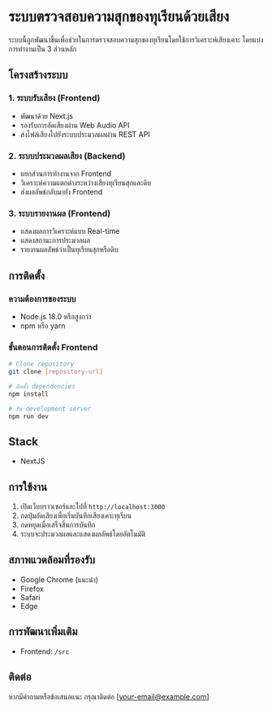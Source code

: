 # ระบบตรวจสอบความสุกของทุเรียนด้วยเสียง

ระบบนี้ถูกพัฒนาขึ้นเพื่อช่วยในการตรวจสอบความสุกของทุเรียนโดยใช้การวิเคราะห์เสียงเคาะ โดยแบ่งการทำงานเป็น 3 ส่วนหลัก

## โครงสร้างระบบ

### 1. ระบบรับเสียง (Frontend)
- พัฒนาด้วย Next.js
- รองรับการอัดเสียงผ่าน Web Audio API
- ส่งไฟล์เสียงไปยังระบบประมวลผลผ่าน REST API

### 2. ระบบประมวลผลเสียง (Backend)
- แยกส่วนการทำงานจาก Frontend
- วิเคราะห์ความแตกต่างระหว่างเสียงทุเรียนสุกและดิบ
- ส่งผลลัพธ์กลับมายัง Frontend

### 3. ระบบรายงานผล (Frontend)
- แสดงผลการวิเคราะห์แบบ Real-time
- แสดงสถานะการประมวลผล
- รายงานผลลัพธ์ว่าเป็นทุเรียนสุกหรือดิบ

## การติดตั้ง

### ความต้องการของระบบ
- Node.js 18.0 หรือสูงกว่า
- npm หรือ yarn

### ขั้นตอนการติดตั้ง Frontend
```bash
# Clone repository
git clone [repository-url]

# ติดตั้ง dependencies
npm install

# รัน development server
npm run dev
```
## Stack

- NextJS

## การใช้งาน
1. เปิดเว็บบราวเซอร์และไปที่ `http://localhost:3000`
2. กดปุ่มอัดเสียงเพื่อเริ่มบันทึกเสียงเคาะทุเรียน
3. กดหยุดเมื่อเสร็จสิ้นการบันทึก
4. ระบบจะประมวลผลและแสดงผลลัพธ์โดยอัตโนมัติ

## สภาพแวดล้อมที่รองรับ
- Google Chrome (แนะนำ)
- Firefox
- Safari
- Edge

## การพัฒนาเพิ่มเติม
- Frontend: `/src`

## ติดต่อ
หากมีคำถามหรือข้อเสนอแนะ กรุณาติดต่อ [your-email@example.com]
